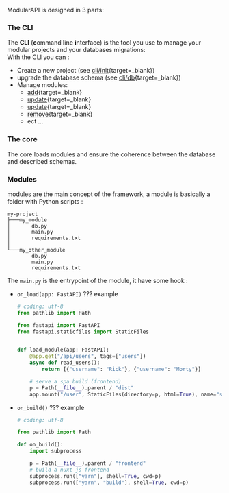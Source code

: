 ModularAPI is designed in 3 parts:

### The CLI
The **CLI** (**c**ommand **l**ine **i**nterface) is the tool you use to manage your modular projects and your databases migrations:<br>
With the CLI you can :

- Create a new project (see [cli/init](/cli/init/){target=_blank})
- upgrade the database schema (see [cli/db](/cli/db/){target=_blank})
- Manage modules:
    - [add](/cli/modules/#add-a-module){target=_blank}
    - [update](/cli/modules/#update-a-module){target=_blank}
    - [update](/cli/modules/#update-a-module){target=_blank}
    - [remove](/cli/modules/#remove-a-module){target=_blank}
    - ect ...

### The core
The core loads modules and ensure the coherence between the database and described schemas.

### Modules
modules are the main concept of the framework, a module is basically a folder with Python scripts :
```
my-project
├───my_module
│       db.py
│       main.py
│       requirements.txt
│
└───my_other_module
        db.py
        main.py
        requirements.txt
```
The `main.py` is the entrypoint of the module, it have some hook :

- `on_load(app: FastAPI)`
??? example
    ```py
    # coding: utf-8
    from pathlib import Path

    from fastapi import FastAPI
    from fastapi.staticfiles import StaticFiles


    def load_module(app: FastAPI):
        @app.get("/api/users", tags=["users"])
        async def read_users():
            return [{"username": "Rick"}, {"username": "Morty"}]

        # serve a spa build (frontend)
        p = Path(__file__).parent / "dist"
        app.mount("/user", StaticFiles(directory=p, html=True), name="static")
    ```

- `on_build()`
??? example
    ```py
    # coding: utf-8

    from pathlib import Path

    def on_build():
        import subprocess

        p = Path(__file__).parent / "frontend"
        # build a nuxt js frontend
        subprocess.run(["yarn"], shell=True, cwd=p)
        subprocess.run(["yarn", "build"], shell=True, cwd=p)
    ```
